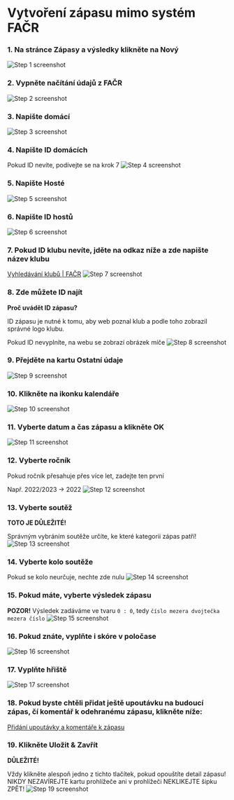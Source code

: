 # Vytvoření zápasu mimo systém FAČR

### 1. Na stránce Zápasy a výsledky klikněte na Nový
![Step 1 screenshot](https://images.tango.us/workflows/2aaf7b32-7489-42c3-94c8-9f48da88093a/steps/a03fa14a-a632-4d6e-a03a-14bd7bcbf35f/d8a9817d-030a-492e-8e54-b3f53c4673ae.png?crop=focalpoint&fit=crop&fp-x=0.2819&fp-y=0.1603&fp-z=2.6070&w=1200)


### 2. Vypněte načítání údajů z FAČR
![Step 2 screenshot](https://images.tango.us/workflows/2aaf7b32-7489-42c3-94c8-9f48da88093a/steps/89668193-533e-488c-922f-bf89c3ec9326/55f1a643-9fce-4c52-a5db-c2c9aacbc759.png?crop=focalpoint&fit=crop&fp-x=0.2500&fp-y=0.3021&fp-z=2.8313&w=1200)


### 3. Napište domácí
![Step 3 screenshot](https://images.tango.us/workflows/2aaf7b32-7489-42c3-94c8-9f48da88093a/steps/ed56d1f1-c0e4-44b4-9490-20aeb3d30e2a/3ed38591-e534-468a-b373-87d18f690ed0.png?crop=focalpoint&fit=crop&fp-x=0.5851&fp-y=0.4041&fp-z=1.2877&w=1200)


### 4. Napište ID domácích
Pokud ID nevíte, podívejte se na krok 7
![Step 4 screenshot](https://images.tango.us/workflows/2aaf7b32-7489-42c3-94c8-9f48da88093a/steps/e1e06c17-1daa-407a-adc8-ee6142f0d3eb/1a2abe6c-5090-448e-a4f7-b174fd2c8833.png?crop=focalpoint&fit=crop&fp-x=0.5851&fp-y=0.4887&fp-z=1.2877&w=1200)


### 5. Napište Hosté
![Step 5 screenshot](https://images.tango.us/workflows/2aaf7b32-7489-42c3-94c8-9f48da88093a/steps/43a6c8b3-f2c5-44aa-8cfa-cafaccd7af80/ae65b36d-d568-44f3-99b9-8319014e40c0.png?crop=focalpoint&fit=crop&fp-x=0.5851&fp-y=0.5732&fp-z=1.2877&w=1200)


### 6. Napište ID hostů
![Step 6 screenshot](https://images.tango.us/workflows/2aaf7b32-7489-42c3-94c8-9f48da88093a/steps/939d8722-d073-411f-9394-dfcaeb7d16e2/1c3b9375-4aa1-41be-a2d1-87eed197bb42.png?crop=focalpoint&fit=crop&fp-x=0.5851&fp-y=0.6577&fp-z=1.2877&w=1200)


### 7. Pokud ID klubu nevíte, jděte na odkaz níže a zde napište název klubu
[Vyhledávání klubů | FAČR](https://facr.fotbal.cz/club/hledej)
![Step 7 screenshot](https://images.tango.us/workflows/2aaf7b32-7489-42c3-94c8-9f48da88093a/steps/75dcf2f7-76b7-4057-be22-8d6643f36d1d/f1b68dc2-c8f1-48c2-aba9-006426a95431.png?crop=focalpoint&fit=crop&fp-x=0.5000&fp-y=0.5000&w=1200)


### 8. Zde můžete ID najít
**Proč uvádět ID zápasu?**

ID zápasu je nutné k tomu, aby web poznal klub a podle toho zobrazil správné logo klubu.

Pokud ID nevyplníte, na webu se zobrazí obrázek míče
![Step 8 screenshot](https://images.tango.us/workflows/2aaf7b32-7489-42c3-94c8-9f48da88093a/steps/2010f696-a933-4c2d-8016-5a1447366e08/15e33767-39d1-4b91-9523-3315ad6ac06b.png?crop=focalpoint&fit=crop&fp-x=0.5687&fp-y=0.4751&fp-z=1.1595&w=1200)


### 9. Přejděte na kartu Ostatní údaje
![Step 9 screenshot](https://images.tango.us/workflows/2aaf7b32-7489-42c3-94c8-9f48da88093a/steps/355ac5ef-24dc-477d-9ff6-ab9afc2120e1/2e24c74c-bb7b-4258-a7ce-b8d8cd005382.png?crop=focalpoint&fit=crop&fp-x=0.1763&fp-y=0.2335&fp-z=2.4887&w=1200)


### 10. Klikněte na ikonku kalendáře
![Step 10 screenshot](https://images.tango.us/workflows/2aaf7b32-7489-42c3-94c8-9f48da88093a/steps/52be5040-81a2-43bc-9282-194a9f82b253/a02689b7-614b-4a15-a24d-96ffb352b0c9.png?crop=focalpoint&fit=crop&fp-x=0.5000&fp-y=0.5000&w=1200)


### 11. Vyberte datum a čas zápasu a klikněte OK
![Step 11 screenshot](https://images.tango.us/workflows/2aaf7b32-7489-42c3-94c8-9f48da88093a/steps/c644701c-af35-4abb-b4f3-d4a7208dc1f5/772a74dc-1eea-4d04-9fb4-6db2bf4d5f7f.png?crop=focalpoint&fit=crop&fp-x=0.4733&fp-y=0.5463&fp-z=1.8252&w=1200)


### 12. Vyberte ročník
Pokud ročník přesahuje přes více let, zadejte ten první

Např. 2022/2023 -> 2022
![Step 12 screenshot](https://images.tango.us/workflows/2aaf7b32-7489-42c3-94c8-9f48da88093a/steps/eef31ae7-5237-4c48-ba48-85dd0ee3e1c3/5d6fd40d-d178-468b-98c2-715c5a9ed359.png?crop=focalpoint&fit=crop&fp-x=0.5851&fp-y=0.3938&fp-z=1.2877&w=1200)


### 13. Vyberte soutěž
**TOTO JE DŮLEŽITÉ!**

Správným vybráním soutěže určíte, ke které kategorii zápas patří!
![Step 13 screenshot](https://images.tango.us/workflows/2aaf7b32-7489-42c3-94c8-9f48da88093a/steps/228b5d7a-e893-41b6-9568-86ace0c814c3/e230af29-0ec0-48c7-8232-6fa2232f066d.png?crop=focalpoint&fit=crop&fp-x=0.5851&fp-y=0.4784&fp-z=1.2877&w=1200)


### 14. Vyberte kolo soutěže
Pokud se kolo neurčuje, nechte zde nulu
![Step 14 screenshot](https://images.tango.us/workflows/2aaf7b32-7489-42c3-94c8-9f48da88093a/steps/7c1b53e2-dae3-4fef-8d57-435a6524695f/defaf412-6375-4f54-8e74-bddc4189986e.png?crop=focalpoint&fit=crop&fp-x=0.5851&fp-y=0.5629&fp-z=1.2877&w=1200)


### 15. Pokud máte, vyberte výsledek zápasu
**POZOR!** Výsledek zadáváme ve tvaru `0 : 0`, tedy `číslo mezera dvojtečka mezera číslo`
![Step 15 screenshot](https://images.tango.us/workflows/2aaf7b32-7489-42c3-94c8-9f48da88093a/steps/3aa6e946-f356-40a4-b1ed-134adbdeb5f0/0563c409-aea8-4a05-8767-70b0e541c7c9.png?crop=focalpoint&fit=crop&fp-x=0.5851&fp-y=0.6856&fp-z=1.2877&w=1200)


### 16. Pokud znáte, vyplňte i skóre v poločase
![Step 16 screenshot](https://images.tango.us/workflows/2aaf7b32-7489-42c3-94c8-9f48da88093a/steps/74798318-4281-48f6-a17c-f9b600eecee3/5e8205bc-9805-4a02-8a89-1eb8a9c5f6a0.png?crop=focalpoint&fit=crop&fp-x=0.5851&fp-y=0.7701&fp-z=1.2877&w=1200)


### 17. Vyplňte hřiště
![Step 17 screenshot](https://images.tango.us/workflows/2aaf7b32-7489-42c3-94c8-9f48da88093a/steps/1f9a208a-f2c5-4e5f-bc3c-2a28f6bc9423/df459b7e-b00a-4652-9f6b-24705a1b38a9.png?crop=focalpoint&fit=crop&fp-x=0.5851&fp-y=0.8546&fp-z=1.2877&w=1200)


### 18. Pokud byste chtěli přidat ještě upoutávku na budoucí zápas, čí komentář k odehranému zápasu, klikněte níže:
[Přidání upoutávky a komentáře k zápasu](https://app.tango.us/app/workflow/P-id-n--upout-vky-a-koment--e-k-z-pasu-1ab85f2330df4c0383cca98d2c9bbeb8)


### 19. Klikněte Uložit & Zavřít
**DŮLEŽITÉ!**

Vždy klikněte alespoň jedno z tichto tlačítek, pokud opouštíte detail zápasu! NIKDY NEZAVÍREJTE kartu prohlížeče ani v prohlížeči NEKLIKEJTE šipku ZPĚT!
![Step 19 screenshot](https://images.tango.us/workflows/2aaf7b32-7489-42c3-94c8-9f48da88093a/steps/a9b82043-5983-44b5-9d80-f38fad765819/21280a04-e795-4f75-8d98-1b30b282d4ad.png?crop=focalpoint&fit=crop&fp-x=0.1805&fp-y=0.1139&fp-z=2.3177&w=1200)
